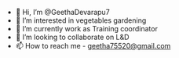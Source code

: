 - 👋 Hi, I’m @GeethaDevarapu7
- 👀 I’m interested in vegetables gardening 
- 🌱 I’m currently work as Training coordinator 
- 💞️ I’m looking to collaborate on L&D
- 📫 How to reach me - geetha75520@gmail.com 

<!---
GeethaDevarapu7/GeethaDevarapu7 is a ✨ special ✨ repository because its `README.md` (this file) appears on your GitHub profile.
You can click the Preview link to take a look at your changes.
--->
